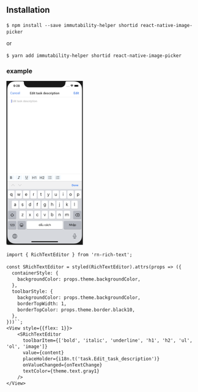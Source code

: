 ## Installation

`$ npm install --save immutability-helper shortid react-native-image-picker` 

or 

`$ yarn add immutability-helper shortid react-native-image-picker`


### example


<img style="width: 200px; height: auto; border-width: 1px; border-color: #eeeeee" src="https://github.com/decisionnguyen/rn-rich-text/blob/master/sample/image-sample.png" />

```
import { RichTextEditor } from 'rn-rich-text';

const SRichTextEditor = styled(RichTextEditor).attrs(props => ({
  containerStyle: {
    backgroundColor: props.theme.backgroundColor,
  },
  toolbarStyle: {
    backgroundColor: props.theme.backgroundColor,
    borderTopWidth: 1,
    borderTopColor: props.theme.border.black10,
  },
}))``;
<View style={{flex: 1}}>
    <SRichTextEditor
      toolbarItem={['bold', 'italic', 'underline', 'h1', 'h2', 'ul', 'ol', 'image']}
      value={content}
      placeHolder={i18n.t('task.Edit_task_description')}
      onValueChanged={onTextChange}
      textColor={theme.text.gray1}
    />
</View>
```

